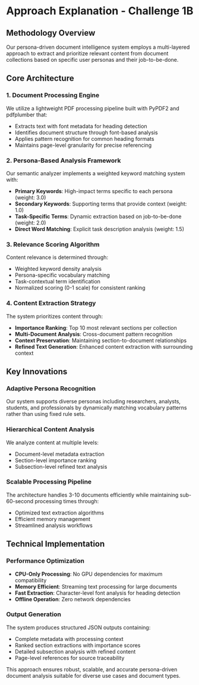 # Approach Explanation - Challenge 1B

## Methodology Overview

Our persona-driven document intelligence system employs a multi-layered approach to extract and prioritize relevant content from document collections based on specific user personas and their job-to-be-done.

## Core Architecture

### 1. Document Processing Engine
We utilize a lightweight PDF processing pipeline built with PyPDF2 and pdfplumber that:
- Extracts text with font metadata for heading detection
- Identifies document structure through font-based analysis
- Applies pattern recognition for common heading formats
- Maintains page-level granularity for precise referencing

### 2. Persona-Based Analysis Framework
Our semantic analyzer implements a weighted keyword matching system with:
- **Primary Keywords**: High-impact terms specific to each persona (weight: 3.0)
- **Secondary Keywords**: Supporting terms that provide context (weight: 1.0)
- **Task-Specific Terms**: Dynamic extraction based on job-to-be-done (weight: 2.0)
- **Direct Word Matching**: Explicit task description analysis (weight: 1.5)

### 3. Relevance Scoring Algorithm
Content relevance is determined through:
- Weighted keyword density analysis
- Persona-specific vocabulary matching
- Task-contextual term identification
- Normalized scoring (0-1 scale) for consistent ranking

### 4. Content Extraction Strategy
The system prioritizes content through:
- **Importance Ranking**: Top 10 most relevant sections per collection
- **Multi-Document Analysis**: Cross-document pattern recognition
- **Context Preservation**: Maintaining section-to-document relationships
- **Refined Text Generation**: Enhanced content extraction with surrounding context

## Key Innovations

### Adaptive Persona Recognition
Our system supports diverse personas including researchers, analysts, students, and professionals by dynamically matching vocabulary patterns rather than using fixed rule sets.

### Hierarchical Content Analysis
We analyze content at multiple levels:
- Document-level metadata extraction
- Section-level importance ranking
- Subsection-level refined text analysis

### Scalable Processing Pipeline
The architecture handles 3-10 documents efficiently while maintaining sub-60-second processing times through:
- Optimized text extraction algorithms
- Efficient memory management
- Streamlined analysis workflows

## Technical Implementation

### Performance Optimization
- **CPU-Only Processing**: No GPU dependencies for maximum compatibility
- **Memory Efficient**: Streaming text processing for large documents
- **Fast Extraction**: Character-level font analysis for heading detection
- **Offline Operation**: Zero network dependencies

### Output Generation
The system produces structured JSON outputs containing:
- Complete metadata with processing context
- Ranked section extractions with importance scores
- Detailed subsection analysis with refined content
- Page-level references for source traceability

This approach ensures robust, scalable, and accurate persona-driven document analysis suitable for diverse use cases and document types.
